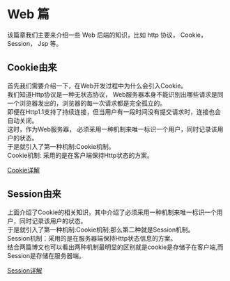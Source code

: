 # Web 篇
该篇章我们主要来介绍一些 Web 后端的知识，比如 http 协议， Cookie， Session， Jsp 等。

## Cookie由来
首先我们需要介绍一下，在Web开发过程中为什么会引入Cookie。<br/>
我们知道Http协议是一种无状态协议， Web服务器本身不能识别出哪些请求是同一个浏览器发出的，浏览器的每一次请求都是完全孤立的。 <br/>
即便在Http1.1支持了持续连接，但当用户有一段时间没有提交请求时，连接也会自动关闭。<br/>
这时，作为Web服务器， 必须采用一种机制来唯一标识一个用户，同时记录该用户的状态。<br/>
于是就引入了第一种机制:Cookie机制。<br/>
Cookie机制: 采用的是在客户端保持Http状态的方案。<br/>

[Cookie详解](http://blog.tommyyang.cn/2017/03/13/Cookie详解-2017/)

## Session由来
上面介绍了Cookie的相关知识，其中介绍了必须采用一种机制来唯一标识一个用户，同时记录该用户的状态。 <br/>
于是就引入了第一种机制:Cookie机制;那么第二种就是Session机制。<br/>
Session机制：采用的是在服务器端保持Http状态信息的方案。<br/>
结合两篇博文也可以看出两种机制最明显的区别就是cookie是存储子在客户端,而Session是存储在服务器端。<br/>

[Session详解](http://blog.tommyyang.cn/2017/03/15/Session详解-2017/)